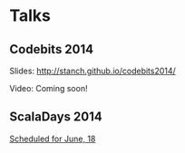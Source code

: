 # Talks

## Codebits 2014

Slides: http://stanch.github.io/codebits2014/

Video: Coming soon!

## ScalaDays 2014

[Scheduled for June, 18](http://scaladays.org/#schedule/What-s-in-your-pocket--The-state-of-the-art-in-Android-programming-with-Scala)
